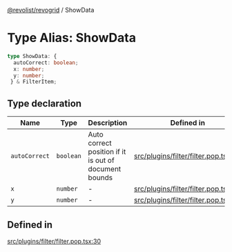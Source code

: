 [@revolist/revogrid](README.md) / ShowData

# Type Alias: ShowData

```ts
type ShowData: {
  autoCorrect: boolean;
  x: number;
  y: number;
 } & FilterItem;
```

## Type declaration

| Name | Type | Description | Defined in |
| ------ | ------ | ------ | ------ |
| `autoCorrect` | `boolean` | Auto correct position if it is out of document bounds | [src/plugins/filter/filter.pop.tsx:36](https://github.com/revolist/revogrid/blob/b6cbd022f95d7e046d6bc88abeaf01a3bc067577/src/plugins/filter/filter.pop.tsx#L36) |
| `x` | `number` | - | [src/plugins/filter/filter.pop.tsx:31](https://github.com/revolist/revogrid/blob/b6cbd022f95d7e046d6bc88abeaf01a3bc067577/src/plugins/filter/filter.pop.tsx#L31) |
| `y` | `number` | - | [src/plugins/filter/filter.pop.tsx:32](https://github.com/revolist/revogrid/blob/b6cbd022f95d7e046d6bc88abeaf01a3bc067577/src/plugins/filter/filter.pop.tsx#L32) |

## Defined in

[src/plugins/filter/filter.pop.tsx:30](https://github.com/revolist/revogrid/blob/b6cbd022f95d7e046d6bc88abeaf01a3bc067577/src/plugins/filter/filter.pop.tsx#L30)
